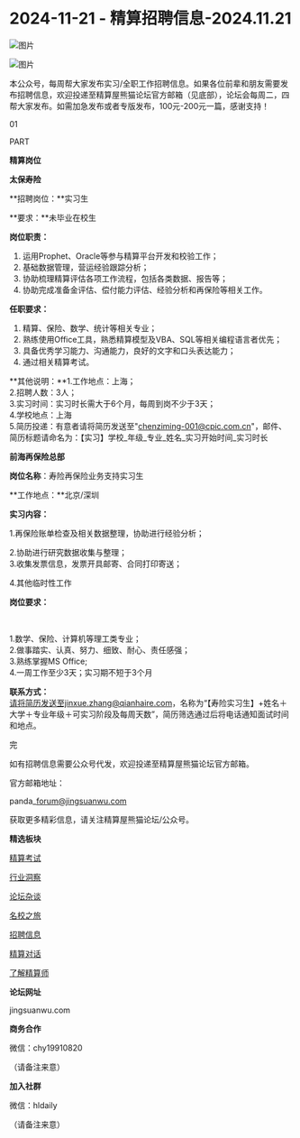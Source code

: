 # 2024-11-21 - 精算招聘信息-2024.11.21

![图片](https://mmbiz.qpic.cn/mmbiz_jpg/PVTr5cqOmdsiaicIRGthO3IhpdkibrFUWVU1xAtP9ZY24c0vAhCVJo55thjfrfia19NvibyVvich2UW9I8vGCty5LxNw/640?wx_fmt=jpeg&tp=webp&wxfrom=5&wx_lazy=1)

![图片](https://mmbiz.qpic.cn/mmbiz_png/7QRTvkK2qC63c02mKcsfAaJ8sNcicTvg22UkHHibvKiasFS9FS6E4FeV0Dibe7as7h4tm8p7EfNfI06adlGbL2icYjw/640?wx_fmt=png&tp=webp&wxfrom=5&wx_lazy=1)

本公众号，每周帮大家发布实习/全职工作招聘信息。如果各位前辈和朋友需要发布招聘信息，欢迎投递至精算屋熊猫论坛官方邮箱（见底部），论坛会每周二，四帮大家发布。如需加急发布或者专版发布，100元-200元一篇，感谢支持！

01

PART

**精算岗位**

**太保寿险**

**招聘岗位：**实习生

**要求：**未毕业在校生

**岗位职责：**

  

1. 运用Prophet、Oracle等参与精算平台开发和校验工作；
2. 基础数据管理，营运经验跟踪分析；
3. 协助梳理精算评估各项工作流程，包括各类数据、报告等；
4. 协助完成准备金评估、偿付能力评估、经验分析和再保险等相关工作。

**任职要求：**

1. 精算、保险、数学、统计等相关专业；
2. 熟练使用Office工具，熟悉精算模型及VBA、SQL等相关编程语言者优先；
3. 具备优秀学习能力、沟通能力，良好的文字和口头表达能力；
4. 通过相关精算考试。

**其他说明：**1.工作地点：上海；  
2.招聘人数：3人；  
3.实习时间：实习时长需大于6个月，每周到岗不少于3天；  
4.学校地点：上海  
5.简历投递：有意者请将简历发送至"chenziming-001@cpic.com.cn"，邮件、简历标题请命名为：【实习】学校\_年级\_专业\_姓名\_实习开始时间\_实习时长

**前海再保险总部**

**岗位名称**：寿险再保险业务支持实习生

**工作地点：**北京/深圳

**实习内容：**

1.再保险账单检查及相关数据整理，协助进行经验分析；

2.协助进行研究数据收集与整理；  
3.收集发票信息，发票开具邮寄、合同打印寄送；

4.其他临时性工作

**岗位要求：**

 

1.数学、保险、计算机等理工类专业；  
2.做事踏实、认真、努力、细致、耐心、责任感强；  
3.熟练掌握MS Office;  
4.一周工作至少3天；实习期不短于3个月

**联系方式：**  
请将简历发送至jinxue.zhang@qianhaire.com，名称为“【寿险实习生】+姓名＋大学＋专业年级＋可实习阶段及每周天数”，简历筛选通过后将电话通知面试时间和地点。


完

如有招聘信息需要公众号代发，欢迎投递至精算屋熊猫论坛官方邮箱。

官方邮箱地址：

panda\_forum@jingsuanwu.com

获取更多精彩信息，请关注精算屋熊猫论坛/公众号。

**精选板块**

[精算考试](https://mp.weixin.qq.com/mp/appmsgalbum?__biz=Mzg5NzkwMTMzMA==&action=getalbum&album_id=2804960172988448769#wechat_redirect)

[行业洞察](https://mp.weixin.qq.com/mp/appmsgalbum?__biz=Mzg5NzkwMTMzMA==&action=getalbum&album_id=2804965799378829313#wechat_redirect)

[论坛杂谈](https://mp.weixin.qq.com/mp/appmsgalbum?__biz=Mzg5NzkwMTMzMA==&action=getalbum&album_id=2804979947286315009#wechat_redirect)

[名校之旅](https://mp.weixin.qq.com/mp/appmsgalbum?__biz=Mzg5NzkwMTMzMA==&action=getalbum&album_id=2804975288236654595#wechat_redirect)

[招聘信息](https://mp.weixin.qq.com/mp/appmsgalbum?__biz=Mzg5NzkwMTMzMA==&action=getalbum&album_id=2809916434738069507#wechat_redirect)

[精算对话](https://mp.weixin.qq.com/mp/appmsgalbum?__biz=Mzg5NzkwMTMzMA==&action=getalbum&album_id=3028246288796221446#wechat_redirect)

[了解精算师](https://mp.weixin.qq.com/mp/appmsgalbum?__biz=Mzg5NzkwMTMzMA==&action=getalbum&album_id=2804971247444180995#wechat_redirect)

**论坛网址**

jingsuanwu.com

**商务合作**

微信：chy19910820

（请备注来意）

**加入社群**

微信：hldaily

（请备注来意）